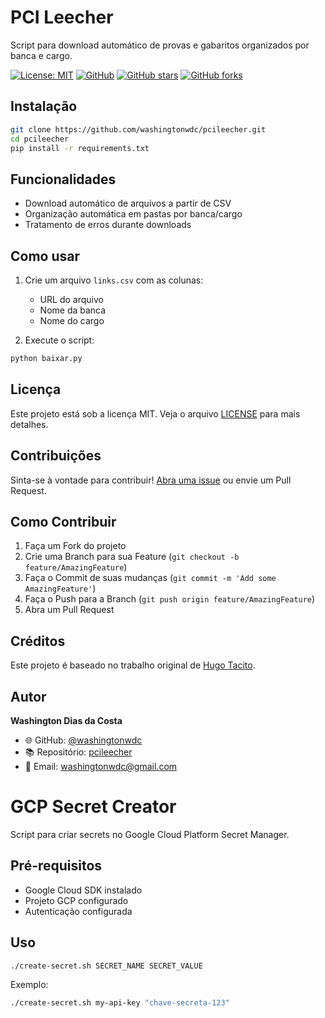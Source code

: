 # PCI Leecher

Script para download automático de provas e gabaritos organizados por banca e cargo.

[![License: MIT](https://img.shields.io/badge/License-MIT-yellow.svg)](https://opensource.org/licenses/MIT)
[![GitHub](https://img.shields.io/github/followers/washingtonwdc?label=follow&style=social)](https://github.com/washingtonwdc)
[![GitHub stars](https://img.shields.io/github/stars/washingtonwdc/pcileecher?style=social)](https://github.com/washingtonwdc/pcileecher/stargazers)
[![GitHub forks](https://img.shields.io/github/forks/washingtonwdc/pcileecher?style=social)](https://github.com/washingtonwdc/pcileecher/network/members)

## Instalação

```bash
git clone https://github.com/washingtonwdc/pcileecher.git
cd pcileecher
pip install -r requirements.txt
```

## Funcionalidades

- Download automático de arquivos a partir de CSV
- Organização automática em pastas por banca/cargo
- Tratamento de erros durante downloads

## Como usar

1. Crie um arquivo `links.csv` com as colunas:
   - URL do arquivo
   - Nome da banca
   - Nome do cargo

2. Execute o script:
```python
python baixar.py
```

## Licença

Este projeto está sob a licença MIT. Veja o arquivo [LICENSE](LICENSE) para mais detalhes.

## Contribuições

Sinta-se à vontade para contribuir! [Abra uma issue](https://github.com/washingtonwdc/pcileecher/issues) ou envie um Pull Request.

## Como Contribuir

1. Faça um Fork do projeto
2. Crie uma Branch para sua Feature (`git checkout -b feature/AmazingFeature`)
3. Faça o Commit de suas mudanças (`git commit -m 'Add some AmazingFeature'`)
4. Faça o Push para a Branch (`git push origin feature/AmazingFeature`)
5. Abra um Pull Request

## Créditos

Este projeto é baseado no trabalho original de [Hugo Tacito](https://github.com/hugotacito/pcileecher).

## Autor

**Washington Dias da Costa**
- 🌐 GitHub: [@washingtonwdc](https://github.com/washingtonwdc)
- 📚 Repositório: [pcileecher](https://github.com/washingtonwdc/pcileecher)
- 📧 Email: [washingtonwdc@gmail.com](mailto:washingtonwdc@gmail.com)

# GCP Secret Creator

Script para criar secrets no Google Cloud Platform Secret Manager.

## Pré-requisitos

- Google Cloud SDK instalado
- Projeto GCP configurado
- Autenticação configurada

## Uso

```bash
./create-secret.sh SECRET_NAME SECRET_VALUE
```

Exemplo:
```bash
./create-secret.sh my-api-key "chave-secreta-123"
```

